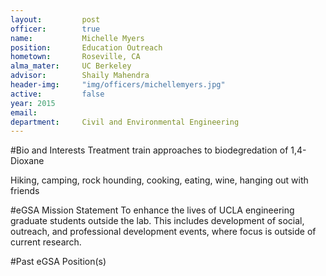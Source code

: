 ```yaml
---
layout:     	post
officer:        true
name:      		Michelle Myers
position: 		Education Outreach
hometown: 		Roseville, CA
alma_mater: 	UC Berkeley
advisor: 		Shaily Mahendra
header-img: 	"img/officers/michellemyers.jpg"
active: 		false
year: 2015
email: 			
department: 	Civil and Environmental Engineering
---
```


#Bio and Interests
Treatment train approaches to biodegredation of 1,4-Dioxane

Hiking, camping, rock hounding, cooking, eating, wine, hanging out with friends

#eGSA Mission Statement
To enhance the lives of UCLA engineering graduate students outside the lab. This includes development of social, outreach, and professional development events, where focus is outside of current research.

#Past eGSA Position(s)
